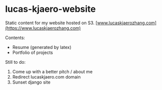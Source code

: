 # lucas-kjaero-website
Static content for my website hosted on S3.
[www.lucaskjaerozhang.com](https://www.lucaskjaerozhang.com)

Contents:
- Resume (generated by latex)
- Portfolio of projects

Still to do:
1. Come up with a better pitch / about me
2. Redirect lucaskjaero.com domain
3. Sunset django site
